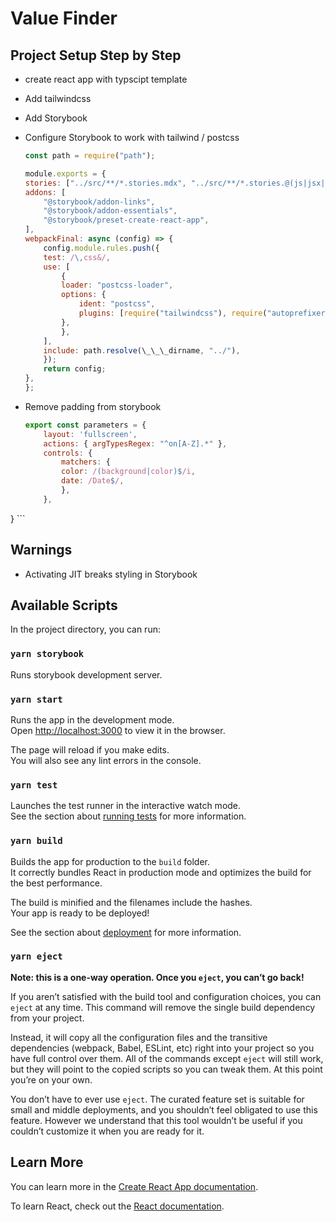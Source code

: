 # Value Finder

## Project Setup Step by Step

- create react app with typscipt template
- Add tailwindcss
- Add Storybook
- Configure Storybook to work with tailwind / postcss

    ```javascript
    const path = require("path");

    module.exports = {
    stories: ["../src/**/*.stories.mdx", "../src/**/*.stories.@(js|jsx|ts|tsx)"],
    addons: [
        "@storybook/addon-links",
        "@storybook/addon-essentials",
        "@storybook/preset-create-react-app",
    ],
    webpackFinal: async (config) => {
        config.module.rules.push({
        test: /\,css&/,
        use: [
            {
            loader: "postcss-loader",
            options: {
                ident: "postcss",
                plugins: [require("tailwindcss"), require("autoprefixer")],
            },
            },
        ],
        include: path.resolve(\_\_\_dirname, "../"),
        });
        return config;
    },
    };
    ```
- Remove padding from storybook
    ```javascript
    export const parameters = {
        layout: 'fullscreen',
        actions: { argTypesRegex: "^on[A-Z].*" },
        controls: {
            matchers: {
            color: /(background|color)$/i,
            date: /Date$/,
            },
        },
}
    ```
## Warnings

- Activating JIT breaks styling in Storybook

## Available Scripts

In the project directory, you can run:

### `yarn storybook`

Runs storybook development server.

### `yarn start`

Runs the app in the development mode.\
Open [http://localhost:3000](http://localhost:3000) to view it in the browser.

The page will reload if you make edits.\
You will also see any lint errors in the console.

### `yarn test`

Launches the test runner in the interactive watch mode.\
See the section about [running tests](https://facebook.github.io/create-react-app/docs/running-tests) for more information.

### `yarn build`

Builds the app for production to the `build` folder.\
It correctly bundles React in production mode and optimizes the build for the best performance.

The build is minified and the filenames include the hashes.\
Your app is ready to be deployed!

See the section about [deployment](https://facebook.github.io/create-react-app/docs/deployment) for more information.

### `yarn eject`

**Note: this is a one-way operation. Once you `eject`, you can’t go back!**

If you aren’t satisfied with the build tool and configuration choices, you can `eject` at any time. This command will remove the single build dependency from your project.

Instead, it will copy all the configuration files and the transitive dependencies (webpack, Babel, ESLint, etc) right into your project so you have full control over them. All of the commands except `eject` will still work, but they will point to the copied scripts so you can tweak them. At this point you’re on your own.

You don’t have to ever use `eject`. The curated feature set is suitable for small and middle deployments, and you shouldn’t feel obligated to use this feature. However we understand that this tool wouldn’t be useful if you couldn’t customize it when you are ready for it.

## Learn More

You can learn more in the [Create React App documentation](https://facebook.github.io/create-react-app/docs/getting-started).

To learn React, check out the [React documentation](https://reactjs.org/).

```

```
